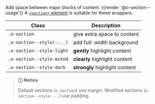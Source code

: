 Add space between major blocks of content. {{render '@o-section--usage'}} A [`<section>` element](https://developer.mozilla.org/en-US/docs/Web/HTML/Element/section) is suitable for these wrappers.

| Class | Description
| - | - |
| `.o-section` | give extra space to content |
| `.o-section--style(-...)` | add full-width background |
| `.o-section--style-light` | __gently__ highlight content |
| `.o-section--style-muted` | __clearly__ highlight content |
| `.o-section--style-dark` | __strongly__ highlight content |

> **ⓘ Notice**
>
> Default sections (`o-section`) use margin. Modified sections (`o-section--style-...`) use padding.

<script>
/* To open external links in new window */
Array.from(document.links)
  .filter(link => link.hostname != window.location.hostname)
  .forEach(link => link.target = '_blank');
</script>
